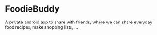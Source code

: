 # FoodieBuddy
A private android app to share with friends, where we can share everyday food recipes, make shopping lists, ...
